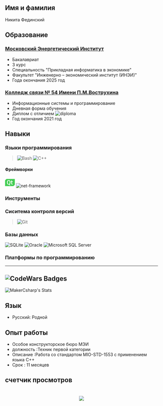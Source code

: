 ## Имя и фамилия
Никита Фединский

## Образование
### [Московский Энергетический Институт](https://mpei.ru/Pages/default.aspx)
- Бакалавриат
- 3 курс 
- Cпециальность "Прикладная информатика в экономике"
- Факультет "Инженерно – экономический институт (ИНЭИ)"
- Года окончания 2025 год
### [Колледж связи № 54 Имени П.М.Вострухина](https://www.ks54.ru/)
- Информационные системы и программирование
- Дневная форма обучения
- Диплом с отличием <img width="10" height="10" src="https://img.icons8.com/ios-filled/50/FA5252/diploma.png" alt="diploma"/>
- Год окончания 2021 год
## Навыки
### Языки программирования
>![Bash](https://img.icons8.com/color/48/bash.png) 
![C++](https://img.icons8.com/fluency/48/c-plus-plus-logo.png)
#### Фреймворки 
<img src="https://github.com/devicons/devicon/blob/master/icons/qt/qt-original.svg" width="32" height="32" alt="Qt Icon"></img>
<img width="32" height="32" src="https://img.icons8.com/color/48/net-framework.png" alt="net-framework"></img>
### Инструменты
### Сиситема контроля версий
>![Git](https://img.icons8.com/color/48/git.png)
### Базы данных
![SQLite](https://cdn.icon-icons.com/icons2/2699/PNG/72/sqlite_logo_icon_170706.png)
![Oracle](https://img.icons8.com/color/48/oracle-logo.png)
![Microsoft SQL Server](https://img.icons8.com/color/48/microsoft-sql-server.png) 

### Платформы по программированию
---
![CodeWars Badges](https://www.codewars.com/users/MakerCsharp/badges/large)
---
![MakerCsharp's Stats](https://github-readme-stats.vercel.app/api?username=MakerCsharp&theme=dracula&show_icons=true&hide_border=true&count_private=true)

## Язык
- Русский: Родной

## Опыт работы 
- Особое конструкторское бюро МЭИ
- должность :Техник первой категории 
- Описание :Работа со стандартом MIO-STD-1553 c применением языка C++
- Срок : 11 месяцев 
## счетчик просмотров 
<div align="center" style="margin: 40px 0">
   <a href="https://github.com/MakerCsharp/MakerCshar/github-profile-views-counter">
       <img width="175px" src="https://komarev.com/ghpvc/?username=MakerCsharp&color=DE002D">
   </a>
</div>
